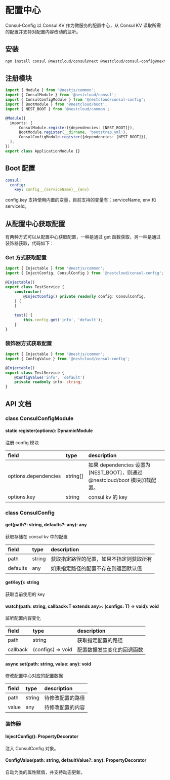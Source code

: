 # 配置中心

Consul-Config 以 Consul KV 作为微服务的配置中心，从 Consul KV 读取所需的配置并支持对配置内容改动的监听。

## 安装

```bash
npm install consul @nestcloud/consul@next @nestcloud/consul-config@next --save
```

## 注册模块

```typescript
import { Module } from '@nestjs/common';
import { ConsulModule } from '@nestcloud/consul';
import { ConsulConfigModule } from '@nestcloud/consul-config';
import { BootModule } from '@nestcloud/boot';
import { NEST_BOOT } from '@nestcloud/common';

@Module({
  imports: [
      ConsulModule.register({dependencies: [NEST_BOOT]}),
      BootModule.register(__dirname, 'bootstrap.yml'),
      ConsulConfigModule.register({dependencies: [NEST_BOOT]}),
  ],
})
export class ApplicationModule {}
```

## Boot 配置

```yaml
consul:
  config:
    key: config__{serviceName}__{env}
```

config.key 支持使用内置的变量，目前支持的变量有：serviceName, env 和 serviceId。

## 从配置中心获取配置

有两种方式可以从配置中心获取配置，一种是通过 get 函数获取，另一种是通过装饰器获取，代码如下：

### Get 方式获取配置

```typescript
import { Injectable } from '@nestjs/common';
import { InjectConfig, ConsulConfig } from '@nestcloud/consul-config';

@Injectable()
export class TestService {
    constructor(
        @InjectConfig() private readonly config: ConsulConfig,
    ) {
    }
    
    test() {
        this.config.get('info', 'default');
    }
}
```

### 装饰器方式获取配置

```typescript
import { Injectable } from '@nestjs/common';
import { ConfigValue } from '@nestcloud/consul-config';

@Injectable()
export class TestService {
    @ConfigValue('info', 'default')
    private readonly info: string;
}
```

## API 文档

### class ConsulConfigModule

#### static register\(options\): DynamicModule

注册 config 模块

| field | type | description |
| :--- | :--- | :--- |
| options.dependencies | string\[\] | 如果 dependencies 设置为 \[NEST\_BOOT\]，则通过 @nestcloud/boot 模块加载配置。 |
| options.key | string | consul kv 的 key |

### class ConsulConfig

#### get\(path?: string, defaults?: any\): any

获取存储在 consul kv 中的配置

| field | type | description |
| :--- | :--- | :--- |
| path | string | 获取指定路径的配置，如果不指定则获取所有 |
| defaults | any | 如果指定路径的配置不存在则返回默认值 |

#### getKey\(\): string

获取当前使用的 key

#### watch\(path: string, callback&lt;T extends any&gt;: \(configs: T\) =&gt; void\): void

监听配置内容变化

| field | type | description |
| :--- | :--- | :--- |
| path | string | 获取指定配置的路径 |
| callback | \(configs\) =&gt; void | 配置数据发生变化的回调函数 |

#### async set\(path: string, value: any\): void

修改配置中心对应的配置数据

| field | type | description |
| :--- | :--- | :--- |
| path | string | 待修改配置的路径 |
| value | any | 待修改配置的内容 |

### 装饰器

#### InjectConfig\(\): PropertyDecorator

注入 ConsulConfig 对象。

#### ConfigValue\(path: string, defaultValue?: any\): PropertyDecorator

自动为类的属性赋值，并支持动态更新。



